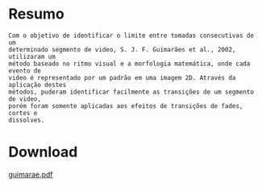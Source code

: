 # Resumo #

```
Com o objetivo de identificar o limite entre tomadas consecutivas de um 
determinado segmento de video, S. J. F. Guimarães et al., 2002, utilizaram um 
método baseado no ritmo visual e a morfologia matemática, onde cada evento de 
video é representado por um padrão em uma imagem 2D. Através da aplicação destes 
métodos, puderam identificar facilmente as transições de um segmento de video, 
porém foram somente aplicadas aos efeitos de transições de fades, cortes e 
dissolves.
```

# Download #

[guimarae.pdf](http://m-fit.googlecode.com/files/guimarae.pdf)
